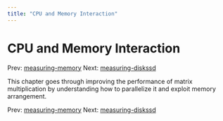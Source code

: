 ```yaml
---
title: "CPU and Memory Interaction"
---
```


# CPU and Memory Interaction

Prev: [measuring-memory](measuring-memory.md)
Next: [measuring-diskssd](measuring-diskssd.md)

This chapter goes through improving the performance of matrix
multiplication by understanding how to parallelize it and exploit memory
arrangement.

Prev: [measuring-memory](measuring-memory.md)
Next: [measuring-diskssd](measuring-diskssd.md)
